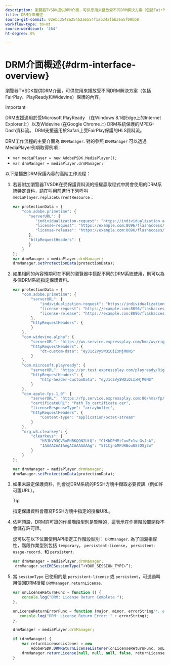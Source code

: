 ```yaml
---
description: 瀏覽器TVSDK提供DRM介面，可供您用來播放受不同DRM解決方案（包括FairPlay、PlayReady和Widevine）保護的內容。
title: DRM介面概述
source-git-commit: 02ebc3548a254b2a6554f1ab34afbb3ea5f09bb8
workflow-type: tm+mt
source-wordcount: '264'
ht-degree: 0%

---
```


# DRM介面概述{#drm-interface-overview}

瀏覽器TVSDK提供DRM介面，可供您用來播放受不同DRM解決方案（包括FairPlay、PlayReady和Widevine）保護的內容。

<!--<a id="section_59994F2059B245E996E0776214804A0A"></a>-->

>[!IMPORTANT]
>
>DRM支援適用於受Microsoft PlayReady （在Windows 8.1和Edge上的Internet Explorer上）以及Widevine (在Google Chrome上) DRM系統保護的MPEG-Dash資料流。 DRM支援適用於Safari上受FairPlay保護的HLS資料流。

DRM工作流程的主要介面為 `DRMManager`. 對的參照 `DRMManager` 可以透過MediaPlayer例項取得例項：

* `var mediaPlayer = new AdobePSDK.MediaPlayer();`
* `var drmManager = mediaPlayer.drmManager;`

<!--<a id="section_B7E8AD9A4D4F4BD9BA2A67ABC135D6F9"></a>-->

以下是播放DRM保護內容的高階工作流程：

1. 若要附加瀏覽器TVSDK在受保護資料流的授權贏取程式中將會使用的DRM系統特定資料，請在叫用前進行下列呼叫 `mediaPlayer.replaceCurrentResource`：

   ```js
   var protectionData = { 
       "com.adobe.primetime": { 
          "serverURL": { 
             "individualization-request": "https://individualization.adobe.com/flashaccess/i15n/v5", 
             "license-request": "https://example.com:8096/flashaccess/req", 
             "license-release": "https://example.com:8096/flashaccess/req" 
          }, 
          "httpRequestHeaders": { 
          } 
       } 
   }; 
   var drmManager = mediaPlayer.drmManager; 
   drmManager.setProtectionData(protectionData);
   ```

1. 如果相同的內容預期可在不同的瀏覽器中搭配不同的DRM系統使用，則可以為多個DRM系統指定保護資料。

   ```js
   var protectionData = { 
       "com.adobe.primetime": { 
           "serverURL": { 
               "individualization-request": "https://individualization.adobe.com/flashaccess/i15n/v5", 
               "license-request": "https://example.com:8096/flashaccess/req", 
               "license-release": "https://example.com:8096/flashaccess/req" 
           }, 
           "httpRequestHeaders": { 
           } 
       }, 
       "com.widevine.alpha": { 
           "serverURL": "https://wv.service.expressplay.com/hms/wv/rights/?ExpressPlayToken=<token value>", 
           "httpRequestHeaders": { 
               "dt-custom-data": "eyJ1c2VySWQiOiIxMjM0NS" 
           } 
       }, 
       "com.microsoft.playready": { 
           "serverURL": "https://pr.test.expressplay.com/playready/RightsManager.asmx?ExpressPlayToken=<token value>", 
           "httpRequestHeaders": { 
               "http-header-CustomData": "eyJ1c2VySWQiOiIxMjM0NS" 
           } 
       }, 
       "com.apple.fps.1_0": { 
           "serverURL": "https://fp.service.expressplay.com:80/hms/fp/rights/?ExpressPlayToken=<token value>", 
           "certificateURL": "Path_To_certificate.cer", 
           "licenseResponseType": "arraybuffer", 
           "httpRequestHeaders": { 
               "Content-type": "application/octet-stream" 
           } 
       }, 
       "org.w3.clearkey": { 
           "clearkeys": { 
               "H3JbV93QV3mPNBKQON2UtQ": "ClKhDPHMtCouEx1vLGsJsA", 
               "IAAAACAAIAAgACAAAAAAAg": "5t1CjnbMFURBou087OSj2w" 
           } 
       } 
   }; 
   
   var drmManager = mediaPlayer.drmManager; 
   drmManager.setProtectionData(protectionData);
   ```

1. 如果未設定保護資料，則會從DRM系統的PSSH方塊中擷取必要資訊（例如許可證URL）。

   >[!TIP]
   >
   >指定保護資料會覆寫PSSH方塊中指定的授權URL。

1. 依照預設，DRM許可證的作業階段型別是暫時的，這表示在作業階段關閉後不會儲存許可證。

   您可以在以下位置使用API指定工作階段型別： `DRMManager`.  為了回溯相容性，階段作業型別包括 `temporary`， `persistent-license`， `persistent-usage-record`、和 `persistent`.

   ```js
   var drmManager = mediaPlayer.drmManager; 
    drmManager.setEMESessionType(“<YOUR_SESSION_TYPE>”); 
   ```

1. 當 `sessionType` 已使用的是 `persistent-license` 或 `persistent`，可透過叫用傳回DRM授權 `DRMManager.returnLicense`.

   ```js
   var onLicenseReturnFunc = function () { 
       console.log("DRM: License Return Complete "); 
   }, 
   
   onLicenseReturnErrorFunc = function (major, minor, errorString/*, errorServerUrl*/) { 
      console.log("DRM: License Return Error: " + errorString); 
   }, 
   
   drmManager = mediaPlayer.drmManager; 
   
   if (drmManager) { 
       var returnLicenseListener = new  
           AdobePSDK.DRMReturnLicenseListener(onLicenseReturnFunc, onLicenseReturnErrorFunc); 
       drmManager.returnLicense(null, null, null, false, returnLicenseListener, drmLicense.session); 
   }
   ```
